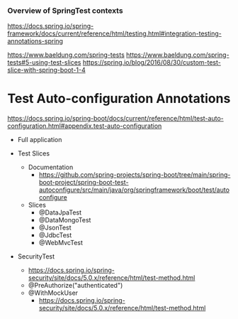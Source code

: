 ### Overview of SpringTest contexts

https://docs.spring.io/spring-framework/docs/current/reference/html/testing.html#integration-testing-annotations-spring

https://www.baeldung.com/spring-tests
https://www.baeldung.com/spring-tests#5-using-test-slices
https://spring.io/blog/2016/08/30/custom-test-slice-with-spring-boot-1-4

# Test Auto-configuration Annotations
https://docs.spring.io/spring-boot/docs/current/reference/html/test-auto-configuration.html#appendix.test-auto-configuration
- Full application
- Test Slices
  - Documentation
    - https://github.com/spring-projects/spring-boot/tree/main/spring-boot-project/spring-boot-test-autoconfigure/src/main/java/org/springframework/boot/test/autoconfigure
  - Slices
    - @DataJpaTest
    - @DataMongoTest
    - @JsonTest
    - @JdbcTest
    - @WebMvcTest

- SecurityTest
  - https://docs.spring.io/spring-security/site/docs/5.0.x/reference/html/test-method.html
  - @PreAuthorize("authenticated")
  - @WithMockUser
    - https://docs.spring.io/spring-security/site/docs/5.0.x/reference/html/test-method.html

